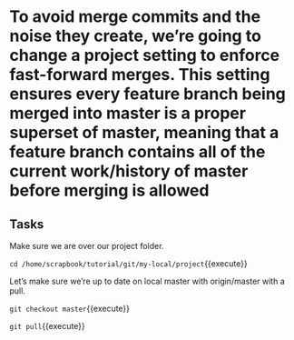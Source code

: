 # To avoid merge commits and the noise they create, we’re going to change a project setting to enforce fast-forward merges. This setting **ensures every feature branch being merged into master is a proper superset of master**, meaning that a feature branch contains all of the current work/history of master before merging is allowed

## Tasks

Make sure we are over our project folder.  

`cd /home/scrapbook/tutorial/git/my-local/project`{{execute}}  

Let’s make sure we’re up to date on local master with origin/master with a pull.  

`git checkout master`{{execute}}  

`git pull`{{execute}}  
